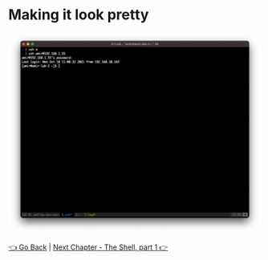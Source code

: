 # Making it look pretty

![](img/tmux-02.png)

[👈 Go Back](04-tmux-part3.md) | [Next Chapter - The Shell, part 1 👉](05-shell-part1.md)